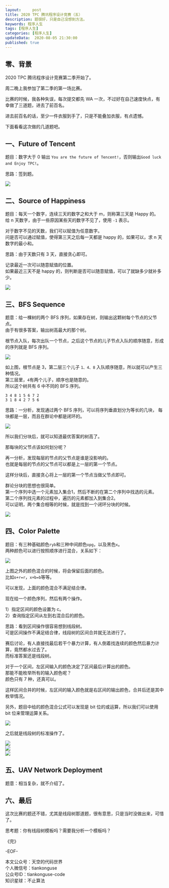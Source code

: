```yaml
---   
layout:     post  
title: 2020 TPC 腾讯程序设计竞赛（五）
description: 题很好，只是自己没想到方法。  
keywords: 程序人生  
tags: [程序人生]    
categories: [程序人生]  
updateData:  2020-08-05 21:30:00  
published: true  
---  
```



## 零、背景  


2020 TPC 腾讯程序设计竞赛第二季开始了。  


周二晚上我参加了第二季的第一场比赛。  


比赛的时候，我各种失误，每次提交都先 WA 一次，不过好在自己速度快点，有幸做了三道题，进去了前百名。  


进去前百名的话，至少一件衣服到手了，只是不能叠加衣服，有点遗憾。  


下面看看这次做的几道题吧。  


## 一、Future of Tencent  


题目：数字大于 0 输出 `You are the future of Tencent!`，否则输出`Good luck and Enjoy TPC!`。  


思路：签到题。  


![](https://res2020.tiankonguse.com/images/2020/08/05/001.png)  


## 二、Source of Happiness  


题目：每天一个数字，连续三天的数字之和大于 m，则称第三天是 Happy 的。  
给 n 天数字，由于一些原因某些天的数字不见了，使用 `-1` 表示。  


对于数字不见的天数，我们可以赋值为任意数字。  
问是否可以通过赋值，使得第三天之后每一天都是 happy 的，如果可以，求 n 天数字的最小和。  


思路：由于天数只有 3 天，直接贪心即可。  


记录最近一次可以随意赋值的位置。  
如果最近三天不是 happy 的，则判断是否可以随意赋值，可以了就缺多少就补多少。  


![](https://res2020.tiankonguse.com/images/2020/08/05/002.png)  


## 三、BFS Sequence  


题意：给一棵树的两个 BFS 序列，如果存在树，则输出这颗树每个节点的父节点。  
由于有很多答案，输出树高最大的那个树。  


根节点入队，每次出队一个节点，之后这个节点的儿子节点入队的顺序随意，形成的序列就是 BFS 序列。  


![](https://res2020.tiankonguse.com/images/2020/08/05/003.png)  


如上图，根节点是 3，第二层三个儿子 `1、4、8` 入队顺序随意，所以就可以产生三种情况。  
第三层里，`4`有两个儿子，顺序也是随意的。  
所以这个树共有 6 中不同的 BFS 序列。  


```
3 4 8 1 5 6 7 2
3 1 8 4 2 7 5 6
```


思路：一分析，发现通过两个 BFS 序列，可以将序列垂直划分为等长的几块， 每块都是一层，而且在群论中都是闭环的。  


![](https://res2020.tiankonguse.com/images/2020/08/05/004.png)  


所以我们分块后，就可以知道最优答案的树高了。  


那每块的父节点该如何划分呢？  


再一分析，发现每层的节点的父节点是谁是没影响的。  
也就是每层的节点的父节点可以都是上一层的第一个节点。  


这样分块后，直接贪心将上一层的第一个节点当做父节点即可。  


群论分块的思想也很简单。  
第一个序列中选一个元素加入集合1，然后不断的在第二个序列中找选的元素。  
第二个序列找元素的过程中，遍历的元素都加入到集合2。  
可以证明，两个集合相等的时候，就是找到一个闭环分块的时候。  


![](https://res2020.tiankonguse.com/images/2020/08/05/005.png)  


## 四、Color Palette  


题目：有三种基础颜色`ryb`和三种中间颜色`opg`，以及黑色`x`。  
两种颜色可以进行按照顺序进行混合，关系如下：  


![](https://res2020.tiankonguse.com/images/2020/08/05/006.png)  


上图之外的颜色混合的时候，将会保留后面的颜色。  
比如`o+r=r`，`x+b=b`等等。  


可以发现，上面的颜色混合不满足结合律。  


现在给一个颜色序列，然后有两个操作。  


1）指定区间的颜色设置为 c。  
2）查询指定区间从左到右混合后的颜色。  


思路：看到区间操作很容易想到线段树。  
可是区间操作不满足结合律，线段树的区间合并就无法进行了。  


赛后讨论，有人直接找最后若干个暴力计算，有人倒着找连续的颜色然后暴力计算，竟然都水过去了。  
而标准答案还是线段树。  


对于一个区间，左区间输入的颜色决定了区间最后计算出的颜色。  
那能不能枚举所有的输入颜色呢？  
颜色只有 7 种，还真可以。   


这样区间合并的时候，左区间的输入颜色就是右区间的输出颜色，合并后还是其中枚举情况。  


另外，题目中给的颜色混合公式可以发现是 bit 位的或运算，所以我们可以使用 bit 位来管理运算关系。  


![](https://res2020.tiankonguse.com/images/2020/08/05/007.png)  


之后就是线段树的标准操作了。  


![](https://res2020.tiankonguse.com/images/2020/08/05/008.png)  
![](https://res2020.tiankonguse.com/images/2020/08/05/009.png)  
![](https://res2020.tiankonguse.com/images/2020/08/05/010.png)  


## 五、UAV Network Deployment  


题意：相当复杂，就不介绍了。  


## 六、最后  


这次比赛的题还不错，尤其是线段树那道题，很有意思，只是当时没做出来，可惜了。  


思考题：你有线段树模板吗？需要我分析一个模板吗？  





《完》


-EOF-  



本文公众号：天空的代码世界  
个人微信号：tiankonguse  
公众号ID：tiankonguse-code  
知识星球：不止算法  

